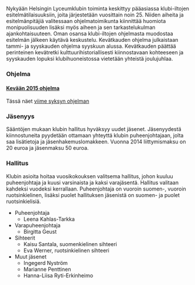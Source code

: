 
Nykyään Helsingin Lyceumklubin toiminta keskittyy pääasiassa klubi-iltojen esitelmätilaisuuksiin, joita järjestetään vuosittain noin 25. Niiden aiheita ja esitelmänpitäjiä valitessaan ohjelmatoimikunta kiinnittää huomiota monipuolisuuden lisäksi myös aiheen ja sen tarkastelukulman ajankohtaisuuteen. Oman osansa klubi-iltojen ohjelmasta muodostaa esitelmän jälkeen käytävä keskustelu. Kevätkauden ohjelma julkaistaan tammi- ja syyskauden ohjelma syyskuun alussa. Kevätkauden päättää perinteinen kevätretki kulttuurihistoriallisesti kiinnostavaan kohteeseen ja syyskauden lopuksi klubihuoneistossa vietetään yhteistä joulujuhlaa.

<h3 id="program">Ohjelma</h3>

####  [Kevään 2015 ohjelma](https://www.dropbox.com/s/toaxb6aw7rwqfky/LK.ohjelma.kev%C3%A4t2015.pdf?dl=0)
Tässä näet [viime syksyn ohjelman](/assets/LK_2014_program_fall_fi.pdf)  

<h3 id="membership">Jäsenyys</h3>

Sääntöjen   mukaan klubin hallitus hyväksyy uudet jäsenet. Jäsenyydestä kiinnostuneita pyydetään ottamaan yhteyttä klubin puheenjohtajaan, jolta saa lisätietoja ja jäsenhakemuslomakkeen. Vuonna 2014 liittymismaksu on 20 euroa ja jäsenmaksu 50 euroa.    

<h3 id="administration">Hallitus</h3>

Klubin asioita hoitaa vuosikokouksen valitsema hallitus, johon kuuluu puheenjohtaja ja kuusi varsinaista ja kaksi varajäsentä. Hallitus valitaan kahdeksi vuodeksi kerrallaan. Puheenjohtaja on vuoroin suomen-, vuoroin ruotsinkielinen, lisäksi puolet hallituksen jäsenistä on suomen- ja puolet ruotsinkielisiä.

* Puheenjohtaja 
	* Leena Kahlas-Tarkka   
* Varapuheenjohtaja 
	* Birgitta Geust 
* Sihteerit
	* Kaisu Santala, suomenkielinen sihteeri
	* Eva Werner, ruotsinkielinen sihteeri 
* Muut jäsenet  
	* Ingegerd Nyström
    * Marianne Penttinen
	* Hanna-Liisa Ryti-Erkinheimo
    